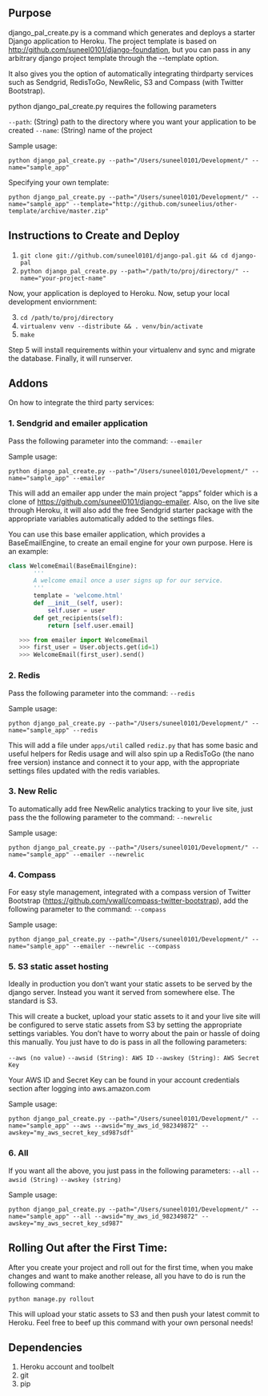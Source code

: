 ## Purpose

django_pal_create.py is a command which generates and deploys a starter Django application to Heroku.
The project template is based on http://github.com/suneel0101/django-foundation, but you can pass in any arbitrary django
project template through the --template option.

It also gives you the option of automatically integrating thirdparty services such as Sendgrid, RedisToGo, NewRelic, S3 and Compass (with Twitter Bootstrap).

python django_pal_create.py requires the following parameters

`--path`: (String) path to the directory where you want your application to be created
`--name`: (String) name of the project

Sample usage:

`python django_pal_create.py --path="/Users/suneel0101/Development/" --name="sample_app"`

Specifying your own template:

```
python django_pal_create.py --path="/Users/suneel0101/Development/" --name="sample_app" --template="http://github.com/suneelius/other-template/archive/master.zip"
```


## Instructions to Create and Deploy

1. `git clone git://github.com/suneel0101/django-pal.git && cd django-pal`
2. `python django_pal_create.py --path="/path/to/proj/directory/" --name="your-project-name"`

Now, your application is deployed to Heroku. Now, setup your local development enviornment:

3. `cd /path/to/proj/directory`
4. `virtualenv venv --distribute && . venv/bin/activate`
5. `make`

Step 5 will install requirements within your virtualenv and sync and migrate the database. Finally, it will runserver.

## Addons

On how to integrate the third party services:

### 1. Sendgrid and emailer application

Pass the following parameter into the command: `--emailer`

Sample usage:
```
python django_pal_create.py --path="/Users/suneel0101/Development/" --name="sample_app" --emailer
```

This will add an emailer app under the main project “apps” folder which is a clone of https://github.com/suneel0101/django-emailer. Also, on the live site through Heroku, it will also add the free Sendgrid starter package with the appropriate variables automatically added to the settings files.

You can use this base emailer application, which provides a BaseEmailEngine, to create an email engine for your own purpose. Here is an example:

```python
class WelcomeEmail(BaseEmailEngine):
       '''
       A welcome email once a user signs up for our service.
       '''
       template = 'welcome.html'
       def __init__(self, user):
           self.user = user
       def get_recipients(self):
           return [self.user.email]

   >>> from emailer import WelcomeEmail
   >>> first_user = User.objects.get(id=1)
   >>> WelcomeEmail(first_user).send()
```

### 2. Redis

Pass the following parameter into the command: `--redis`

Sample usage:
```
python django_pal_create.py --path="/Users/suneel0101/Development/" --name="sample_app" --redis
```

This will add a file under `apps/util` called `rediz.py` that has some basic and useful helpers for Redis usage and will also spin up a RedisToGo (the nano free version) instance and connect it to your app, with the appropriate settings files updated with the redis variables.

### 3. New Relic

To automatically add free NewRelic analytics tracking to your live site, just pass the the following parameter to the command: 
`--newrelic`

Sample usage:
```
python django_pal_create.py --path="/Users/suneel0101/Development/" --name="sample_app" --emailer --newrelic
```

### 4. Compass

For easy style management, integrated with a compass version of Twitter Bootstrap (https://github.com/vwall/compass-twitter-bootstrap), add the following parameter to the command:
`--compass`

Sample usage:
```
python django_pal_create.py --path="/Users/suneel0101/Development/" --name="sample_app" --emailer --newrelic --compass
```

### 5. S3 static asset hosting

Ideally in production you don’t want your static assets to be served by the django server. Instead you want it served from somewhere else. The standard is S3.

This will create a bucket, upload your static assets to it and your live site will be configured to serve static assets from S3 by setting the appropriate settings variables. You don’t have to worry about the pain or hassle of doing this manually. You just have to do is pass in all the following parameters:

`--aws (no value)`
`--awsid (String): AWS ID`
`--awskey (String): AWS Secret Key`

Your AWS ID and Secret Key can be found in your account credentials section after logging into aws.amazon.com

Sample usage:
```
python django_pal_create.py --path="/Users/suneel0101/Development/" --name="sample_app" --aws --awsid="my_aws_id_982349872" --awskey="my_aws_secret_key_sd987sdf"
```

### 6. All

If you want all the above, you just pass in the following parameters:
`--all`
`--awsid (String)`
`--awskey (string)`

Sample usage:
```
python django_pal_create.py --path="/Users/suneel0101/Development/" --name="sample_app" --all --awsid="my_aws_id_982349872" --awskey="my_aws_secret_key_sd987"
```

## Rolling Out after the First Time:

After you create your project and roll out for the first time, when you make changes and want to make another release, all you have to do is run the following command:

```
python manage.py rollout
```

This will upload your static assets to S3 and then push your latest commit to Heroku. Feel free to beef up this command with your own personal needs!

## Dependencies

1. Heroku account and toolbelt
2. git
3. pip
